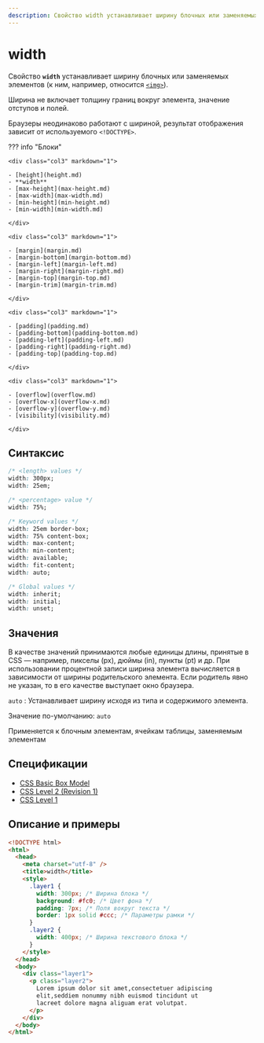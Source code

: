 ```yaml
---
description: Свойство width устанавливает ширину блочных или заменяемых элементов (к ним, например, относится img)
---
```


# width

Свойство **`width`** устанавливает ширину блочных или заменяемых элементов (к ним, например, относится [`<img>`](../html/img.md)).

Ширина не включает толщину границ вокруг элемента, значение отступов и полей.

Браузеры неодинаково работают с шириной, результат отображения зависит от используемого `<!DOCTYPE>`.

??? info "Блоки"

    <div class="col3" markdown="1">

    - [height](height.md)
    - **width**
    - [max-height](max-height.md)
    - [max-width](max-width.md)
    - [min-height](min-height.md)
    - [min-width](min-width.md)

    </div>

    <div class="col3" markdown="1">

    - [margin](margin.md)
    - [margin-bottom](margin-bottom.md)
    - [margin-left](margin-left.md)
    - [margin-right](margin-right.md)
    - [margin-top](margin-top.md)
    - [margin-trim](margin-trim.md)

    </div>

    <div class="col3" markdown="1">

    - [padding](padding.md)
    - [padding-bottom](padding-bottom.md)
    - [padding-left](padding-left.md)
    - [padding-right](padding-right.md)
    - [padding-top](padding-top.md)

    </div>

    <div class="col3" markdown="1">

    - [overflow](overflow.md)
    - [overflow-x](overflow-x.md)
    - [overflow-y](overflow-y.md)
    - [visibility](visibility.md)

    </div>

## Синтаксис

```css
/* <length> values */
width: 300px;
width: 25em;

/* <percentage> value */
width: 75%;

/* Keyword values */
width: 25em border-box;
width: 75% content-box;
width: max-content;
width: min-content;
width: available;
width: fit-content;
width: auto;

/* Global values */
width: inherit;
width: initial;
width: unset;
```

## Значения

В качестве значений принимаются любые единицы длины, принятые в CSS — например, пикселы (px), дюймы (in), пункты (pt) и др. При использовании процентной записи ширина элемента вычисляется в зависимости от ширины родительского элемента. Если родитель явно не указан, то в его качестве выступает окно браузера.

`auto`
: Устанавливает ширину исходя из типа и содержимого элемента.

Значение по-умолчанию: `auto`

Применяется к блочным элементам, ячейкам таблицы, заменяемым элементам

## Спецификации

- [CSS Basic Box Model](https://drafts.csswg.org/css-box-3/#width-and-height)
- [CSS Level 2 (Revision 1)](http://www.w3.org/TR/CSS2/visudet.html#the-width-property)
- [CSS Level 1](http://www.w3.org/TR/CSS1/#width)

## Описание и примеры

```html
<!DOCTYPE html>
<html>
  <head>
    <meta charset="utf-8" />
    <title>width</title>
    <style>
      .layer1 {
        width: 300px; /* Ширина блока */
        background: #fc0; /* Цвет фона */
        padding: 7px; /* Поля вокруг текста */
        border: 1px solid #ccc; /* Параметры рамки */
      }
      .layer2 {
        width: 400px; /* Ширина текстового блока */
      }
    </style>
  </head>
  <body>
    <div class="layer1">
      <p class="layer2">
        Lorem ipsum dolor sit amet,consectetuer adipiscing
        elit,seddiem nonummy nibh euismod tincidunt ut
        lacreet dolore magna aliguam erat volutpat.
      </p>
    </div>
  </body>
</html>
```
